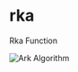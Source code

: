 # rka
Rka Function

![Ark Algorithm](https://user-images.githubusercontent.com/50463093/167319585-d33c66c1-54a9-4d7e-938b-bbc4cb364d3b.png)
